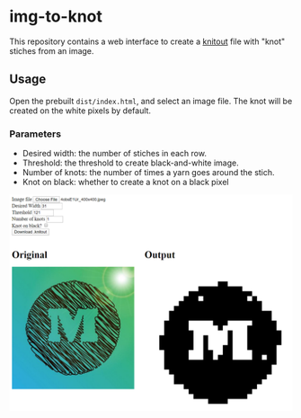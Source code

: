 # img-to-knot

This repository contains a web interface to create a [knitout](https://textiles-lab.github.io/knitout/knitout.html) file with "knot" stiches from an image.

## Usage

Open the prebuilt `dist/index.html`, and select an image file. The knot will be created on the white pixels by default.

### Parameters
- Desired width: the number of stiches in each row.
- Threshold: the threshold to create black-and-white image.
- Number of knots: the number of times a yarn goes around the stich.
- Knot on black: whether to create a knot on a black pixel

![Screenshot](/screenshot.png)
